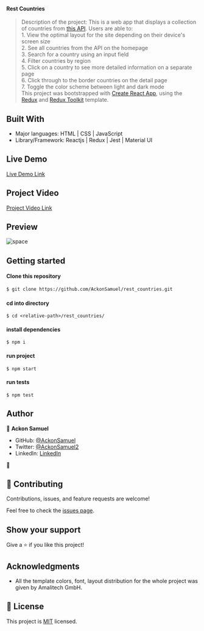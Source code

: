 #### Rest Countries
> Description of the project: 
This is a web app that displays a collection of countries from [this API](https://restcountries.com/#api-endpoints-v2). Users are able to:
    <br />
    1. View the optimal layout for the site depending on their device's screen size
    <br />
    2. See all countries from the API on the homepage
    <br />
    3. Search for a country using an input field
    <br />
    4. Filter countries by region
    <br />
    5. Click on a country to see more detailed information on a separate page
    <br />
    6. Click through to the border countries on the detail page
    <br />
    7. Toggle the color scheme between light and dark mode
    <br />
    This project was bootstrapped with [Create React App](https://github.com/facebook/create-react-app), using the [Redux](https://redux.js.org/) and [Redux Toolkit](https://redux-toolkit.js.org/) template. 


## Built With

- Major languages: HTML | CSS | JavaScript 
- Library/Framework: Reactjs | Redux | Jest | Material UI

## Live Demo
[Live Demo Link](https://rest-countries-theta.vercel.app/)

## Project Video
[Project Video Link]()


## Preview
![space](https://github.com/AckonSamuel/rest_countries/assets/92922987/0dae2ebc-7867-4f61-b0b1-9188f16ebf13)

## Getting started

#### Clone this repository

```bash
$ git clone https://github.com/AckonSamuel/rest_countries.git
```

#### cd into directory
```
$ cd <relative-path>/rest_countries/
```

#### install dependencies
``` run 
$ npm i
```
#### run project
```
$ npm start
```

#### run tests
```
$ npm test
```
## Author

👤 **Ackon Samuel**
- GitHub: [@AckonSamuel](https://github.com/AckonSamuel/)
- Twitter: [@AckonSamuel2](https://twitter.com/dude_ackon)
- LinkedIn: [LinkedIn](https://www.linkedin.com/in/samuel-yaw-ackon/)

👤
## 🤝 Contributing

Contributions, issues, and feature requests are welcome!

Feel free to check the [issues page](../../issues/).

## Show your support

Give a ⭐️ if you like this project!

## Acknowledgments

- All the template colors, font, layout distribution for the whole project was given by Amalitech GmbH.
## 📝 License

This project is [MIT](./MIT.md) licensed.
